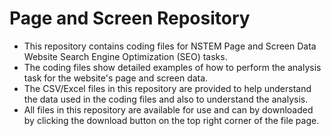 # Page and Screen Repository
* This repository contains coding files for NSTEM Page and Screen Data Website Search Engine Optimization (SEO) tasks.
* The coding files show detailed examples of how to perform the analysis task for the website's page and screen data.
* The CSV/Excel files in this repository are provided to help understand the data used in the coding files and also to understand the analysis.
* All files in this repository are available for use and can by downloaded by clicking the download button on the top right corner of the file page.
